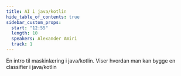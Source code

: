 ```yaml
---
title: AI i java/kotlin
hide_table_of_contents: true
sidebar_custom_props:
  start: "12:55"
  length: 10
  speakers: Alexander Amiri
  track: 1
---
```



En intro til maskinlæring i java/kotlin. Viser hvordan man kan bygge en classifier i java/kotlin